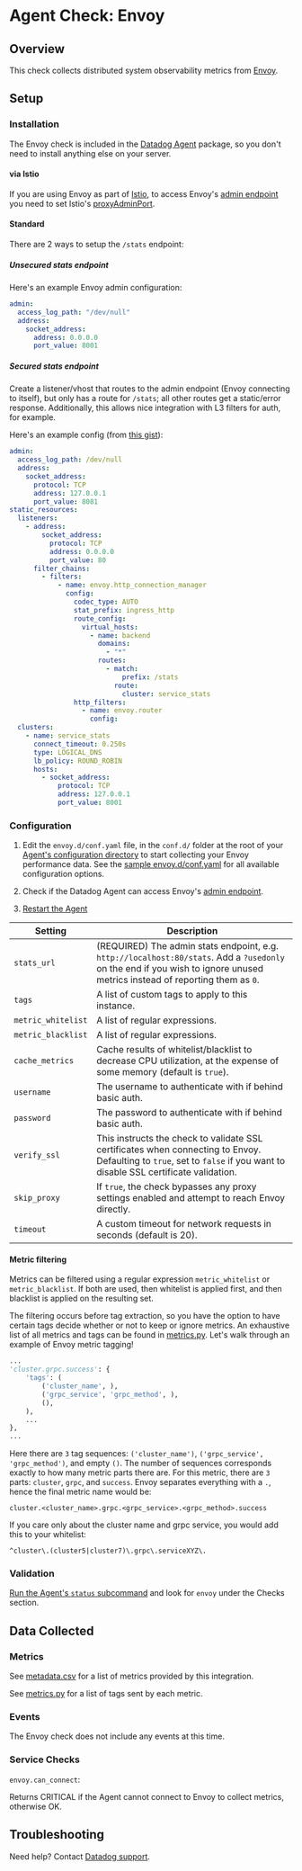 # Agent Check: Envoy
## Overview

This check collects distributed system observability metrics from [Envoy][1].

## Setup

### Installation

The Envoy check is included in the [Datadog Agent][2] package, so you don't need to install anything else on your server.

#### via Istio

If you are using Envoy as part of [Istio][6], to access Envoy's [admin endpoint][5] you need to set Istio's [proxyAdminPort][7].

#### Standard

There are 2 ways to setup the `/stats` endpoint:

##### Unsecured stats endpoint

Here's an example Envoy admin configuration:

```yaml
admin:
  access_log_path: "/dev/null"
  address:
    socket_address:
      address: 0.0.0.0
      port_value: 8001
```

##### Secured stats endpoint

Create a listener/vhost that routes to the admin endpoint (Envoy connecting to itself), but only has a route for `/stats`; all other routes get a static/error response. Additionally, this allows nice integration with L3 filters for auth, for example.

Here's an example config (from [this gist][13]):

```yaml
admin:
  access_log_path: /dev/null
  address:
    socket_address:
      protocol: TCP
      address: 127.0.0.1
      port_value: 8081
static_resources:
  listeners:
    - address:
        socket_address:
          protocol: TCP
          address: 0.0.0.0
          port_value: 80
      filter_chains:
        - filters:
            - name: envoy.http_connection_manager
              config:
                codec_type: AUTO
                stat_prefix: ingress_http
                route_config:
                  virtual_hosts:
                    - name: backend
                      domains:
                        - "*"
                      routes:
                        - match:
                            prefix: /stats
                          route:
                            cluster: service_stats
                http_filters:
                  - name: envoy.router
                    config:
  clusters:
    - name: service_stats
      connect_timeout: 0.250s
      type: LOGICAL_DNS
      lb_policy: ROUND_ROBIN
      hosts:
        - socket_address:
            protocol: TCP
            address: 127.0.0.1
            port_value: 8001
```

### Configuration

1. Edit the `envoy.d/conf.yaml` file, in the `conf.d/` folder at the root of your [Agent's configuration directory][14] to start collecting your Envoy performance data.
  See the [sample envoy.d/conf.yaml][4] for all available configuration options.

2. Check if the Datadog Agent can access Envoy's [admin endpoint][5].

3. [Restart the Agent][3]

Setting | Description
--- | ---
`stats_url` | (REQUIRED) The admin stats endpoint, e.g. `http://localhost:80/stats`. Add a `?usedonly` on the end if you wish to ignore unused metrics instead of reporting them as `0`.
`tags` | A list of custom tags to apply to this instance.
`metric_whitelist` | A list of regular expressions.
`metric_blacklist` | A list of regular expressions.
`cache_metrics` | Cache results of whitelist/blacklist to decrease CPU utilization, at the expense of some memory (default is `true`).
`username` | The username to authenticate with if behind basic auth.
`password` | The password to authenticate with if behind basic auth.
`verify_ssl` | This instructs the check to validate SSL certificates when connecting to Envoy. Defaulting to `true`, set to `false` if you want to disable SSL certificate validation.
`skip_proxy` | If `true`, the check bypasses any proxy settings enabled and attempt to reach Envoy directly.
`timeout` | A custom timeout for network requests in seconds (default is 20).

#### Metric filtering

Metrics can be filtered using a regular expression `metric_whitelist` or `metric_blacklist`. If both are used, then whitelist is applied first, and then blacklist is applied on the resulting set.

The filtering occurs before tag extraction, so you have the option to have certain tags decide whether or not to keep or ignore metrics. An exhaustive list of all metrics and tags can be found in [metrics.py][15]. Let's walk through an example of Envoy metric tagging!

```python
...
'cluster.grpc.success': {
    'tags': (
        ('cluster_name', ),
        ('grpc_service', 'grpc_method', ),
        (),
    ),
    ...
},
...
```

Here there are `3` tag sequences: `('cluster_name')`, `('grpc_service', 'grpc_method')`, and empty `()`. The number of sequences corresponds exactly to how many metric parts there are. For this metric, there are `3` parts: `cluster`, `grpc`, and `success`. Envoy separates everything with a `.`, hence the final metric name would be:

`cluster.<cluster_name>.grpc.<grpc_service>.<grpc_method>.success`

If you care only about the cluster name and grpc service, you would add this to your whitelist:

`^cluster\.(cluster5|cluster7)\.grpc\.serviceXYZ\.`

### Validation

[Run the Agent's `status` subcommand][8] and look for `envoy` under the Checks section.

## Data Collected
### Metrics

See [metadata.csv][9] for a list of metrics provided by this integration.

See [metrics.py][10] for a list of tags sent by each metric.

### Events

The Envoy check does not include any events at this time.

### Service Checks

`envoy.can_connect`:

Returns CRITICAL if the Agent cannot connect to Envoy to collect metrics, otherwise OK.

## Troubleshooting

Need help? Contact [Datadog support][11].


[1]: https://www.envoyproxy.io
[2]: https://app.datadoghq.com/account/settings#agent
[3]: https://docs.datadoghq.com/agent/faq/agent-commands/#start-stop-restart-the-agent
[4]: https://github.com/DataDog/integrations-core/blob/master/envoy/datadog_checks/envoy/data/conf.yaml.example
[5]: https://www.envoyproxy.io/docs/envoy/latest/operations/admin
[6]: https://istio.io
[7]: https://istio.io/docs/reference/config/
[8]: https://docs.datadoghq.com/agent/faq/agent-commands/#agent-status-and-information
[9]: https://github.com/DataDog/integrations-core/blob/master/envoy/metadata.csv
[10]: https://github.com/DataDog/integrations-core/blob/master/envoy/datadog_checks/envoy/metrics.py
[11]: https://docs.datadoghq.com/help/
[13]: https://gist.github.com/ofek/6051508cd0dfa98fc6c13153b647c6f8
[14]: https://docs.datadoghq.com/agent/faq/agent-configuration-files/#agent-configuration-directory
[15]: https://github.com/DataDog/integrations-core/blob/master/envoy/datadog_checks/envoy/metrics.py

